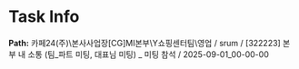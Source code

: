 # Task Info

**Path:** 카페24(주)\본사사업장\[CG]MI본부\Y쇼핑센터팀\영업 / srum / [322223] 본부 내 소통 (팀_파트 미팅, 대표님 미팅) _ 미팅 참석 / 2025-09-01_00-00-00

